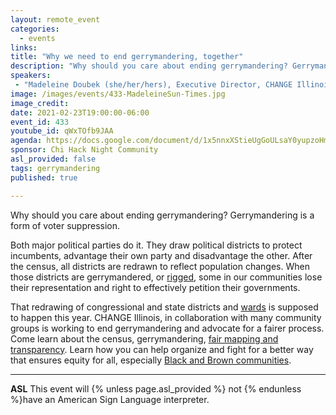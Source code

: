 ```yaml
---
layout: remote_event
categories:
  - events
links: 
title: "Why we need to end gerrymandering, together"
description: "Why should you care about ending gerrymandering? Gerrymandering is a form of voter suppression. Both major political parties do it. They draw political districts to protect incumbents, advantage their own party and disadvantage the other. After the census, all districts are redrawn to reflect population changes. When those districts are gerrymandered, or rigged, some in our communities lose their representation and right to effectively petition their governments."
speakers:
 - "Madeleine Doubek (she/her/hers), Executive Director, CHANGE Illinois"
image: /images/events/433-MadeleineSun-Times.jpg
image_credit:
date: 2021-02-23T19:00:00-06:00
event_id: 433
youtube_id: qWxTOfb9JAA
agenda: https://docs.google.com/document/d/1x5nnxXStieUgGoULsaY0yupzoHmuMxK5I0wkCoMwnaA/edit?usp=sharing
sponsor: Chi Hack Night Community
asl_provided: false
tags: gerrymandering
published: true

---
```


Why should you care about ending gerrymandering? Gerrymandering is a form of voter suppression.

Both major political parties do it. They draw political districts to protect incumbents, advantage their own party and disadvantage the other. After the census, all districts are redrawn to reflect population changes. When those districts are gerrymandered, or [rigged](https://www.changeil.org/2020/07/press-release-in-the-wake-of-comed-scandal-officials-should-embrace-independent-redistricting/), some in our communities lose their representation and right to effectively petition their governments.

That redrawing of congressional and state districts and [wards](https://www.changeil.org/2020/11/we-asked-chicagoans-should-people-in-communities-help-shape-the-citys-next-ward-remap/) is supposed to happen this year. CHANGE Illinois, in collaboration with many community groups is working to end gerrymandering and advocate for a fairer process. Come learn about the census, gerrymandering, [fair mapping and transparency](https://www.changeil.org/2020/12/press-release-illinois-needs-transparent-redistricting/). Learn how you can help organize and fight for a better way that ensures equity for all, especially [Black and Brown communities](https://www.changeil.org/2021/01/prison-gerrymandering-is-on-its-way-to-ending-in-illinois/).

---

**ASL** This event will {% unless page.asl_provided %} not {% endunless %}have an American Sign Language interpreter.
